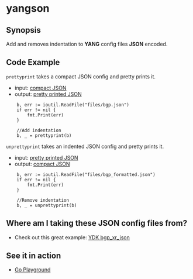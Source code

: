 # yangson

## Synopsis

Add and removes indentation to **YANG** config files **JSON** encoded. 

## Code Example

`prettyprint` takes a compact JSON config and pretty prints it.
- input: [compact JSON](files/bgp.json)
- output: [pretty printed JSON](files/bgp_formatted.json)

```
	b, err := ioutil.ReadFile("files/bgp.json")
	if err != nil {
		fmt.Print(err)
	}

	//Add indentation
	b, _ = prettyprint(b)
```

`unprettyprint` takes an indented JSON config and pretty prints it.
- input: [pretty printed JSON](files/bgp_formatted.json)
- output: [compact JSON](files/bgp.json)

```
	b, err := ioutil.ReadFile("files/bgp_formatted.json")
	if err != nil {
		fmt.Print(err)
	}

	//Remove indentation
	b, _ = unprettyprint(b)
```


## Where am I taking these JSON config files from?

- Check out this great example: [YDK bgp_xr_json](https://github.com/CiscoDevNet/ydk-gen/tree/master/sdk/cpp/samples/bgp_xr_json)


## See it in action

- [Go Playground](https://play.golang.org/p/TUdaIF_NBp)